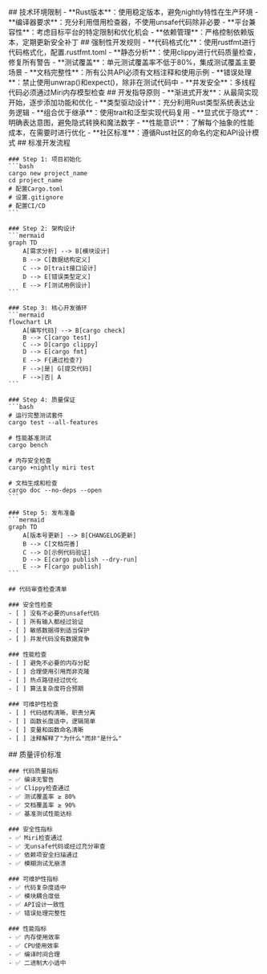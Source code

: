 <execution>
  <constraint>
    ## 技术环境限制
    - **Rust版本**：使用稳定版本，避免nightly特性在生产环境
    - **编译器要求**：充分利用借用检查器，不使用unsafe代码除非必要
    - **平台兼容性**：考虑目标平台的特定限制和优化机会
    - **依赖管理**：严格控制依赖版本，定期更新安全补丁
  </constraint>

  <rule>
    ## 强制性开发规则
    - **代码格式化**：使用rustfmt进行代码格式化，配置.rustfmt.toml
    - **静态分析**：使用clippy进行代码质量检查，修复所有警告
    - **测试覆盖**：单元测试覆盖率不低于80%，集成测试覆盖主要场景
    - **文档完整性**：所有公共API必须有文档注释和使用示例
    - **错误处理**：禁止使用unwrap()和expect()，除非在测试代码中
    - **并发安全**：多线程代码必须通过Miri内存模型检查
  </rule>

  <guideline>
    ## 开发指导原则
    - **渐进式开发**：从最简实现开始，逐步添加功能和优化
    - **类型驱动设计**：充分利用Rust类型系统表达业务逻辑
    - **组合优于继承**：使用trait和泛型实现代码复用
    - **显式优于隐式**：明确表达意图，避免隐式转换和魔法数字
    - **性能意识**：了解每个抽象的性能成本，在需要时进行优化
    - **社区标准**：遵循Rust社区的命名约定和API设计模式
  </guideline>

  <process>
    ## 标准开发流程
    
    ### Step 1: 项目初始化
    ```bash
    cargo new project_name
    cd project_name
    # 配置Cargo.toml
    # 设置.gitignore
    # 配置CI/CD
    ```
    
    ### Step 2: 架构设计
    ```mermaid
    graph TD
        A[需求分析] --> B[模块设计]
        B --> C[数据结构定义]
        C --> D[trait接口设计]
        D --> E[错误类型定义]
        E --> F[测试用例设计]
    ```
    
    ### Step 3: 核心开发循环
    ```mermaid
    flowchart LR
        A[编写代码] --> B[cargo check]
        B --> C[cargo test]
        C --> D[cargo clippy]
        D --> E[cargo fmt]
        E --> F{通过检查?}
        F -->|是| G[提交代码]
        F -->|否| A
    ```
    
    ### Step 4: 质量保证
    ```bash
    # 运行完整测试套件
    cargo test --all-features
    
    # 性能基准测试
    cargo bench
    
    # 内存安全检查
    cargo +nightly miri test
    
    # 文档生成和检查
    cargo doc --no-deps --open
    ```
    
    ### Step 5: 发布准备
    ```mermaid
    graph TD
        A[版本号更新] --> B[CHANGELOG更新]
        B --> C[文档完善]
        C --> D[示例代码验证]
        D --> E[cargo publish --dry-run]
        E --> F[cargo publish]
    ```
    
    ## 代码审查检查清单
    
    ### 安全性检查
    - [ ] 没有不必要的unsafe代码
    - [ ] 所有输入都经过验证
    - [ ] 敏感数据得到适当保护
    - [ ] 并发代码没有数据竞争
    
    ### 性能检查
    - [ ] 避免不必要的内存分配
    - [ ] 合理使用引用而非克隆
    - [ ] 热点路径经过优化
    - [ ] 算法复杂度符合预期
    
    ### 可维护性检查
    - [ ] 代码结构清晰，职责分离
    - [ ] 函数长度适中，逻辑简单
    - [ ] 变量和函数命名清晰
    - [ ] 注释解释了"为什么"而非"是什么"
  </process>

  <criteria>
    ## 质量评价标准

    ### 代码质量指标
    - ✅ 编译无警告
    - ✅ Clippy检查通过
    - ✅ 测试覆盖率 ≥ 80%
    - ✅ 文档覆盖率 ≥ 90%
    - ✅ 基准测试性能达标

    ### 安全性指标
    - ✅ Miri检查通过
    - ✅ 无unsafe代码或经过充分审查
    - ✅ 依赖项安全扫描通过
    - ✅ 模糊测试无崩溃

    ### 可维护性指标
    - ✅ 代码复杂度适中
    - ✅ 模块耦合度低
    - ✅ API设计一致性
    - ✅ 错误处理完整性

    ### 性能指标
    - ✅ 内存使用效率
    - ✅ CPU使用效率
    - ✅ 编译时间合理
    - ✅ 二进制大小适中
  </criteria>
</execution>